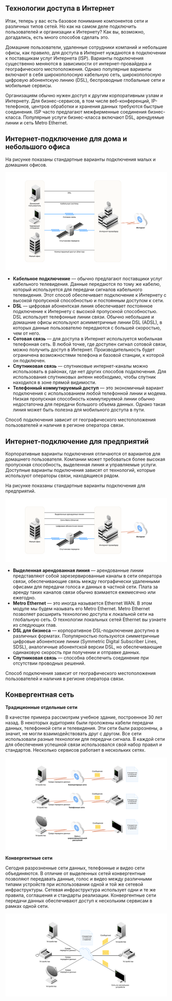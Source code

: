 <!-- verified: agorbachev 03.05.2022 -->

<!-- 1.5.1 -->
## Технологии доступа в Интернет

Итак, теперь у вас есть базовое понимание компонентов сети и различных типов сетей. Но как на самом деле подключить пользователей и организации к Интернету? Как вы, возможно, догадались, есть много способов сделать это.

Домашние пользователи, удаленные сотрудники компаний и небольшие офисы, как правило, для доступа в Интернет нуждаются в подключении к поставщикам услуг Интернета (ISP). Варианты подключения существенно меняются в зависимости от интернет-провайдера и географического местоположения. Однако популярные варианты включают в себя широкополосную кабельную сеть, широкополосную цифровую абонентскую линию (DSL), беспроводные глобальные сети и мобильные сервисы.

Организациям обычно нужен доступ к другим корпоративным узлам и Интернету. Для бизнес-сервисов, в том числе веб-конференций, IP-телефонов, центров обработки и хранения данных требуются быстрые соединения. ISP часто предлагают межфирменные соединения бизнес-класса. Популярные услуги бизнес-класса включают DSL, арендуемые линии и сеть Metro Ethernet.

<!-- 1.5.2 -->
## Интернет-подключение для дома и небольшого офиса

На рисунке показаны стандартные варианты подключения малых и домашних офисов.

![](./assets/1.5.2.svg)


* **Кабельное подключение** — обычно предлагают поставщики услуг кабельного телевидения. Данные передаются по тому же кабелю, который используется для передачи сигналов кабельного телевидения. Этот способ обеспечивает подключение к Интернету с высокой пропускной способностью и постоянным доступом к сети.
* **DSL** — цифровая абонентская линия обеспечивает постоянное подключение к Интернету с высокой пропускной способностью. DSL использует телефонные линии связи. Обычно небольшие и домашние офисы используют асимметричные линии DSL (ADSL), в которых данные пользователю передаются с большей скоростью, чем от него.
* **Сотовая связь** — для доступа в Интернет используется мобильная телефонная сеть. В любой точке, где доступен сигнал сотовой связи, можно получить доступ в Интернет. Производительность будет ограничена возможностями телефона и базовой станции, к которой он подключен.
* **Спутниковая связь** — спутниковые интернет-каналы можно использовать в районах, где нет других способов подключения. Для использования спутниковых антенн необходимо, чтобы спутник находился в зоне прямой видимости.
* **Телефонный коммутируемый доступ** — это экономичный вариант подключения с использованием любой телефонной линии и модема. Низкая пропускная способность коммутируемой линии обычно недостаточна для передачи большого объема данных. Однако такая линия может быть полезна для мобильного доступа в пути.

Способ подключения зависит от географического местоположения пользователей и наличия в регионе оператора связи.

<!-- 1.5.3 -->
## Интернет-подключение для предприятий

Корпоративные варианты подключения отличаются от вариантов для домашнего пользователя. Компании может требоваться более высокая пропускная способность, выделенная линия и управляемые услуги. Доступные варианты подключения зависят от технологий, которые используют операторы связи, находящиеся рядом.

На рисунке показаны стандартные варианты подключения для предприятий.

![](./assets/1.5.3.svg)


* **Выделенная арендованная линия** — арендованные линии представляют собой зарезервированные каналы в сети оператора связи, обеспечивающие связь между географически удаленными офисами для передачи голоса и данных в частной сети. Плата за аренду таких каналов связи обычно взимается ежемесячно или ежегодно.
* **Metro Ethernet** — это иногда называется Ethernet WAN. В этом модуле мы будем называть его Metro Ethernet. Metro Ethernet позволяет расширить технологию доступа к локальной сети на глобальную сеть. О технологии локальных сетей Ethernet вы узнаете из следующих глав.
* **DSL для бизнеса** — корпоративное DSL-подключение доступно в различных форматах. Популярностью пользуются симметричные цифровые абонентские линии (Symmetric Digital Subscriber Lines, SDSL), аналогичные абонентской версии DSL, но обеспечивающие одинаковую скорость при получении и отправке данных.
* **Спутниковая связь** — способна обеспечить соединение при отсутствии проводных решений.

Способ подключения зависит от географического местоположения пользователей и наличия в регионе оператора связи.

<!-- 1.5.4 -->
## Конвергентная сеть

**Традиционные отдельные сети**

В качестве примера рассмотрим учебное здание, построенное 30 лет назад. В некоторых аудиториях были проложены кабели передачи данных, телефонной сети и телевидения. Эти сети были разрознены, а значит, не могли взаимодействовать друг с другом. Все сети использовали разные технологии для передачи сигнала. В каждой сети для обеспечения успешной связи использовался свой набор правил и стандартов. Несколько сервисов работает в нескольких сетях.

![](./assets/1.5.4-1.svg)


**Конвергентные сети**

Сегодня разрозненные сети данных, телефонные и видео сети объединяются. В отличие от выделенных сетей конвергентные позволяют передавать данные, голос и видео между различными типами устройств при использовании одной и той же сетевой инфраструктуры. Сетевая инфраструктура использует одни и те же правила, соглашения и стандарты реализации. Конвергентные сети передачи данных обеспечивают доступ к нескольким сервисам в рамках одной сети.

![](./assets/1.5.4-2.svg)


<!-- 1.5.5 -->
